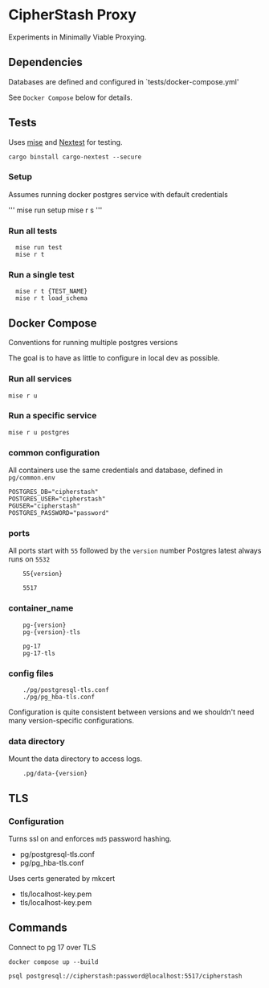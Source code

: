 # CipherStash Proxy


Experiments in Minimally Viable Proxying.




## Dependencies


Databases are defined and configured in `tests/docker-compose.yml'

See `Docker Compose` below for details.



## Tests

Uses [mise](https://mise.jdx.dev/) and  [Nextest](https://nexte.st/) for testing.

```
cargo binstall cargo-nextest --secure
```

### Setup

Assumes running docker postgres service with default credentials

'''
  mise run setup
  mise r s
'''

### Run all tests
```
  mise run test
  mise r t
```

### Run a single test
```
  mise r t {TEST_NAME}
  mise r t load_schema
```




## Docker Compose

Conventions for running multiple postgres versions

The goal is to have as little to configure in local dev as possible.

### Run all services
```
mise r u
```

### Run a specific service
```
mise r u postgres
```

### common configuration

All containers use the same credentials and database, defined in `pg/common.env`

```
POSTGRES_DB="cipherstash"
POSTGRES_USER="cipherstash"
PGUSER="cipherstash"
POSTGRES_PASSWORD="password"
```

### ports

All ports start with `55` followed by the `version` number
Postgres latest always runs on `5532`

```
    55{version}

    5517
```


### container_name
```
    pg-{version}
    pg-{version}-tls

    pg-17
    pg-17-tls
```


### config files
```
    ./pg/postgresql-tls.conf
    ./pg/pg_hba-tls.conf
```

Configuration is quite consistent between versions and we shouldn't need many version-specific configurations.


### data directory

Mount the data directory to access logs.

```
    .pg/data-{version}
```


## TLS

### Configuration

Turns ssl on and enforces `md5` password hashing.
- pg/postgresql-tls.conf
- pg/pg_hba-tls.conf


Uses certs generated by mkcert
- tls/localhost-key.pem
- tls/localhost-key.pem


## Commands

Connect to pg 17 over TLS
```
docker compose up --build
```

```
psql postgresql://cipherstash:password@localhost:5517/cipherstash
```



